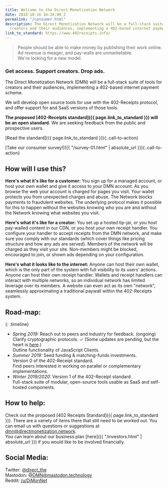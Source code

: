 ```yaml
---
title: Welcome to the Direct Monetization Network
date: 2018-10-16 16:34:00 Z
permalink: "/consumer.html"
description: The Direct Monetization Network will be a full-stack suite of tools for
  creators and their audiences, implementing a 402-based internet payment scheme.
link_to_standard: https://www.402receipts.info/
---
```


<div class="splash">
<div class="splash-inner" markdown="1">

> People should be able to make money by publishing their work online.  
> Ad revenue is meager, and pay-walls are unmarketable.  
> We're looking for a new model.  

### Get access. Support creators. Drop ads.

The Direct Monetization Network (DMN) will be a full-stack suite of tools for creators and their audiences, implementing a 402-based internet payment scheme.

We will develop open source tools for use with the 402-Receipts protocol, and offer support for and SaaS versions of those tools.

**The proposed [402-Receipts standard]({{ page.link_to_standard }}) will be an open standard.**
We are seeking feedback from the public and prospective users.

[Read the standard]({{ page.link_to_standard }}){:.call-to-action}

[Take our consumer survey!]({{ "/survey-01.html" | absolute_url }}){:.call-to-action}

</div>
</div>

<div class="post-splash-content" markdown="1">

## How will I use this?
**Here's what it's like for a customer:** You sign up for a managed account, or host your own wallet and give it access to your DMN account.
As you browse the web your account is charged for pages you visit.
Your wallet protects you from unexpected charges and abuse.
The Network blocks payments to fraudulent websites.
The underlying protocol makes it possible for this to happen without the websites knowing who you are and without the Network knowing what websites you visit.

**Here's what it's like for a creator:** You set up a hosted tip-jar, or you host pay-walled content in our CDN, or you host your own receipt handler.
You configure your handler to accept receipts from the DMN network, and make sure you comply with our standards (which cover things like pricing structure and how any ads are served).
Members of the network will be charged as they visit your site.
Non-members might be blocked, encouraged to join, or shown ads depending on your configuration.

**Here's what it looks like to the internet:** Anyone can host their own wallet, which is the only part of the system with full visibility to its users' actions.
Anyone can host their own receipt handler.
Wallets and receipt handlers can interact with multiple networks, so an individual network has limited leverage over its members.
A website can even act as its own "network", seamlessly approximating a traditional paywall within the 402-Receipts system.

## Road-map:

{: .timeline}
- _Spring 2019:_ Reach out to peers and industry for feedback. (ongoing)  
  Clarify cryptographic protocols. ✓ (Some updates are pending, but the heart is [here](https://github.com/ShapeOfMatter/RSA-Blind-Signature).)  
  Outline functionality of JavaScript Clients.  
- _Summer 2019:_ Seed funding & matching-funds investments.  
  Version 0 of the 402-Receipt standard.  
  Find peers interested in working on parallel or complementary implementations.  
- _Winter 2019/2020:_ Version 1 of the 402-Receipt standard.  
  Full-stack suite of modular, open-source tools usable as SaaS and self-hosted components.  

## How to help:
Check out the proposed [402 Receipts Standard]({{ page.link_to_standard }}).
There are a variety of items there that still need to be worked out.
You can email us with questions or suggestions at <dmn@directmonetization.network>.  
You can learn about our business plan [here]({{ "/investors.html" | absolute_url }}) if you would like to be involved financially. 

## Social Media:
Twitter: [@direct_the](https://twitter.com/direct_the)  
Mastodon: <a rel="me" href="https://mastodon.technology/@DMN">@DMN@mastodon.technology</a>  
Reddit: [/u/DiMonNet](https://www.reddit.com/user/DiMonNet)  

</div>
